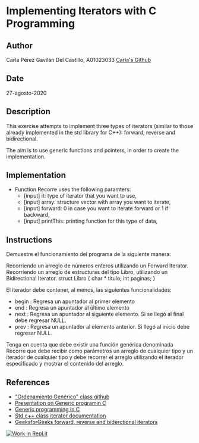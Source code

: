 # Implementing Iterators with C Programming
## Author

Carla Pérez Gavilán Del Castillo, A01023033
[Carla's Github](https://github.com/CarlaPerezGavilan)

## Date

27-agosto-2020

## Description

This exercise attempts to implement three types of iterators (similar to those already implemented in the std library for C++): forward, reverse and bidirectional. 

The aim is to use generic functions and pointers, in order to create the implementation. 

## Implementation

* Function Recorre uses the following paramters:
    * [input] it: type of iterator that you want to use,
    * [input] array: structure vector with array you want to iterate, 
    * [input] forward: 0 in case you want to iterate forward or 1 if backward,
    * [input] printThis: printing function for this type of data,

## Instructions

Demuestre el funcionamiento del programa de la siguiente manera:

Recorriendo un arreglo de números enteros utilizando un Forward Iterator.
Recorriendo un arreglo de estructuras del tipo Libro, utilizando un Bidirectional Iterator.
struct  Libro {
  char * titulo;
  int paginas;
}

El iterador debe contener, al menos, las siguientes funcionalidades: 

* begin :  Regresa un apuntador al primer elemento 
* end : Regresa un apuntador al último elemento
* next : Regresa un apuntador al siguiente elemento. Si se llegó al final debe regresar NULL.
* prev : Regresa un apuntador al elemento anterior. Si llegó al inicio debe regresar NULL.

Tenga en cuenta que debe existir una función genérica denominada Recorre que debe recibir como parámetros un arreglo de cualquier tipo y un iterador de cualquier tipo y debe recorrer el arreglo utilizando el iterador especificado y mostrar el contenido del arreglo.

## References

* ["Ordenamiento Genérico" class github](https://github.com/vcubells/tc2025/blob/master/Tema_1_Apuntadores/ordenamiento_generico/ordenamiento_generico/main.c)
* [Presentation on Generic programin C](http://cs.boisestate.edu/~amit/teaching/253/handouts/07-c-generic-coding-handout.pdf)
* [Generic programming in C](https://moodlearn.ariel.ac.il/pluginfile.php/1079766/mod_resource/content/0/12_generic_programming_in_C.pdf)
* [Std c++ class iterator documentation](https://en.cppreference.com/w/cpp/iterator/iterator)
* [GeeksforGeeks forward, reverse and biderctional iterators](https://www.geeksforgeeks.org/forward-iterators-in-cpp/)

[![Work in Repl.it](https://classroom.github.com/assets/work-in-replit-14baed9a392b3a25080506f3b7b6d57f295ec2978f6f33ec97e36a161684cbe9.svg)](https://classroom.github.com/online_ide?assignment_repo_id=3002582&assignment_repo_type=AssignmentRepo)